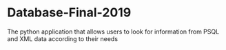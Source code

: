 # Database-Final-2019
The python application that allows users to look for information from PSQL and XML data according to their needs
